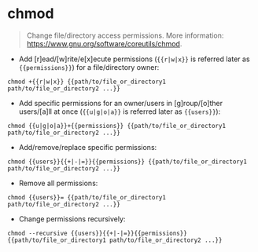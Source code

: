 # chmod

> Change file/directory access permissions.
> More information: <https://www.gnu.org/software/coreutils/chmod>.

- Add [r]ead/[w]rite/e[x]ecute permissions (`{{r|w|x}}` is referred later as `{{permissions}}`) for a file/directory owner:

`chmod +{{r|w|x}} {{path/to/file_or_directory1 path/to/file_or_directory2 ...}}`

- Add specific permissions for an owner/users in [g]roup/[o]ther users/[a]ll at once (`{{u|g|o|a}}` is referred later as `{{users}}`):

`chmod {{u|g|o|a}}+{{permissions}} {{path/to/file_or_directory1 path/to/file_or_directory2 ...}}`

- Add/remove/replace specific permissions:

`chmod {{users}}{{+|-|=}}{{permissions}} {{path/to/file_or_directory1 path/to/file_or_directory2 ...}}`

- Remove all permissions:

`chmod {{users}}= {{path/to/file_or_directory1 path/to/file_or_directory2 ...}}`

- Change permissions recursively:

`chmod --recursive {{users}}{{+|-|=}}{{permissions}} {{path/to/file_or_directory1 path/to/file_or_directory2 ...}}`
